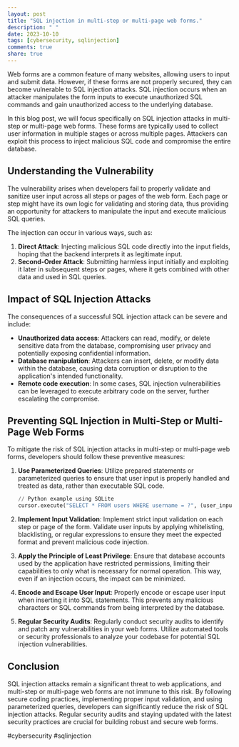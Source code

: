 ```yaml
---
layout: post
title: "SQL injection in multi-step or multi-page web forms."
description: " "
date: 2023-10-10
tags: [cybersecurity, sqlinjection]
comments: true
share: true
---
```


Web forms are a common feature of many websites, allowing users to input and submit data. However, if these forms are not properly secured, they can become vulnerable to SQL injection attacks. SQL injection occurs when an attacker manipulates the form inputs to execute unauthorized SQL commands and gain unauthorized access to the underlying database.

In this blog post, we will focus specifically on SQL injection attacks in multi-step or multi-page web forms. These forms are typically used to collect user information in multiple stages or across multiple pages. Attackers can exploit this process to inject malicious SQL code and compromise the entire database.

## Understanding the Vulnerability

The vulnerability arises when developers fail to properly validate and sanitize user input across all steps or pages of the web form. Each page or step might have its own logic for validating and storing data, thus providing an opportunity for attackers to manipulate the input and execute malicious SQL queries.

The injection can occur in various ways, such as:

1. **Direct Attack**: Injecting malicious SQL code directly into the input fields, hoping that the backend interprets it as legitimate input.
2. **Second-Order Attack**: Submitting harmless input initially and exploiting it later in subsequent steps or pages, where it gets combined with other data and used in SQL queries.

## Impact of SQL Injection Attacks

The consequences of a successful SQL injection attack can be severe and include:

- **Unauthorized data access**: Attackers can read, modify, or delete sensitive data from the database, compromising user privacy and potentially exposing confidential information.
- **Database manipulation**: Attackers can insert, delete, or modify data within the database, causing data corruption or disruption to the application's intended functionality.
- **Remote code execution**: In some cases, SQL injection vulnerabilities can be leveraged to execute arbitrary code on the server, further escalating the compromise.

## Preventing SQL Injection in Multi-Step or Multi-Page Web Forms

To mitigate the risk of SQL injection attacks in multi-step or multi-page web forms, developers should follow these preventive measures:

1. **Use Parameterized Queries**: Utilize prepared statements or parameterized queries to ensure that user input is properly handled and treated as data, rather than executable SQL code.
   
   ```python
   // Python example using SQLite
   cursor.execute("SELECT * FROM users WHERE username = ?", (user_input,))
   ```

2. **Implement Input Validation**: Implement strict input validation on each step or page of the form. Validate user inputs by applying whitelisting, blacklisting, or regular expressions to ensure they meet the expected format and prevent malicious code injection.

3. **Apply the Principle of Least Privilege**: Ensure that database accounts used by the application have restricted permissions, limiting their capabilities to only what is necessary for normal operation. This way, even if an injection occurs, the impact can be minimized.

4. **Encode and Escape User Input**: Properly encode or escape user input when inserting it into SQL statements. This prevents any malicious characters or SQL commands from being interpreted by the database.

5. **Regular Security Audits**: Regularly conduct security audits to identify and patch any vulnerabilities in your web forms. Utilize automated tools or security professionals to analyze your codebase for potential SQL injection vulnerabilities.

## Conclusion

SQL injection attacks remain a significant threat to web applications, and multi-step or multi-page web forms are not immune to this risk. By following secure coding practices, implementing proper input validation, and using parameterized queries, developers can significantly reduce the risk of SQL injection attacks. Regular security audits and staying updated with the latest security practices are crucial for building robust and secure web forms.

#cybersecurity #sqlinjection